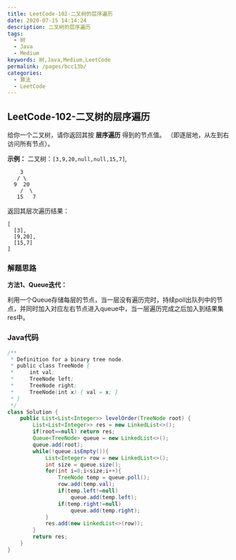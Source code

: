 ```yaml
---
title: LeetCode-102-二叉树的层序遍历
date: 2020-07-15 14:14:24
description: 二叉树的层序遍历
tags: 
  - 树
  - Java
  - Medium
keywords: 树,Java,Medium,LeetCode
permalink: /pages/bcc13b/
categories: 
  - 算法
  - LeetCode
---
```


## LeetCode-102-二叉树的层序遍历

给你一个二叉树，请你返回其按 **层序遍历** 得到的节点值。 （即逐层地，从左到右访问所有节点）。

<!--more-->

**示例：**
二叉树：`[3,9,20,null,null,15,7]`,

```
    3
   / \
  9  20
    /  \
   15   7
```

返回其层次遍历结果：

```
[
  [3],
  [9,20],
  [15,7]
]
```

### 解题思路

**方法1、Queue迭代：**

利用一个Queue存储每层的节点，当一层没有遍历完时，持续poll出队列中的节点，并同时加入对应左右节点进入queue中，当一层遍历完成之后加入到结果集res中。

### Java代码

```java
/**
 * Definition for a binary tree node.
 * public class TreeNode {
 *     int val;
 *     TreeNode left;
 *     TreeNode right;
 *     TreeNode(int x) { val = x; }
 * }
 */
class Solution {
    public List<List<Integer>> levelOrder(TreeNode root) {
        List<List<Integer>> res = new LinkedList<>();
        if(root==null) return res;
        Queue<TreeNode> queue = new LinkedList<>();
        queue.add(root);
        while(!queue.isEmpty()){
            List<Integer> row = new LinkedList<>();
            int size = queue.size();
            for(int i=0;i<size;i++){
                TreeNode temp = queue.poll();
                row.add(temp.val);
                if(temp.left!=null)
                    queue.add(temp.left);
                if(temp.right!=null)
                    queue.add(temp.right);
            }
            res.add(new LinkedList<>(row));
        }
        return res;
    }
}
```







